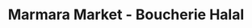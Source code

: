 ---
title: "Marmara Market - Boucherie Halal"
url: /pontault-combault/marmara-market-boucherie-halal/
shop: Lebensmittel
---